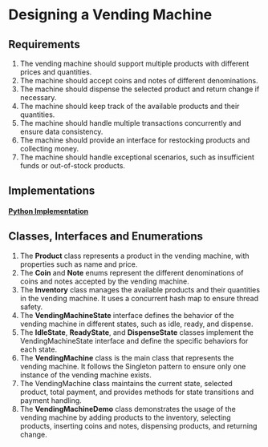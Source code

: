 # Designing a Vending Machine

## Requirements
1. The vending machine should support multiple products with different prices and quantities.
1. The machine should accept coins and notes of different denominations.
1. The machine should dispense the selected product and return change if necessary.
1. The machine should keep track of the available products and their quantities.
1. The machine should handle multiple transactions concurrently and ensure data consistency.
1. The machine should provide an interface for restocking products and collecting money.
1. The machine should handle exceptional scenarios, such as insufficient funds or out-of-stock products.

## Implementations
#### [Python Implementation](/python)

## Classes, Interfaces and Enumerations
1. The **Product** class represents a product in the vending machine, with properties such as name and price.
2. The **Coin** and **Note** enums represent the different denominations of coins and notes accepted by the vending machine.
3. The **Inventory** class manages the available products and their quantities in the vending machine. It uses a concurrent hash map to ensure thread safety.
4. The **VendingMachineState** interface defines the behavior of the vending machine in different states, such as idle, ready, and dispense.
5. The **IdleState**, **ReadyState**, and **DispenseState** classes implement the VendingMachineState interface and define the specific behaviors for each state.
6. The **VendingMachine** class is the main class that represents the vending machine. It follows the Singleton pattern to ensure only one instance of the vending machine exists.
7. The VendingMachine class maintains the current state, selected product, total payment, and provides methods for state transitions and payment handling.
8. The **VendingMachineDemo** class demonstrates the usage of the vending machine by adding products to the inventory, selecting products, inserting coins and notes, dispensing products, and returning change.

